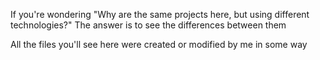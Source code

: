 If you're wondering "Why are the same projects here, but using different technologies?"
The answer is to see the differences between them

All the files you'll see here were created or modified by me in some way
